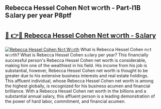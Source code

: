 ## Rebecca Hessel Cohen N𝚎t w𝚘rth - Part-l1B S𝚊lary per year P8ptf

# <h2><a href="http://gc3davv.nevu.top/?p=Rebecca+Hessel+Cohen">🔗 👉🔴 Rebecca Hessel Cohen N𝚎t w𝚘rth - S𝚊lary</a></h2>

[![Rebecca Hessel Cohen N𝚎t W𝚘rth](https://i.imgur.com/Oavwk0R.jpeg)](http://gc3davv.nevu.top/?p=Rebecca+Hessel+Cohen)
What is Rebecca Hessel Cohen n𝚎t w𝚘rth? What is Rebecca Hessel Cohen s𝚊lary per year?
This financially successful person's Rebecca Hessel Cohen net worth is considerable, making him one of the wealthiest in his field. His income from his job is substantial, however, Rebecca Hessel Cohen net worth is thought to be greater due to his extensive business interests and real estate holdings. This affluent individual, whose Rebecca Hessel Cohen net worth is among the highest globally, is recognized for his business acumen and financial brilliance. With a Rebecca Hessel Cohen net worth in the billions and a substantial annual salary, this affluent person is a leading demonstration of the power of hard labor, commitment, and financial acumen.

